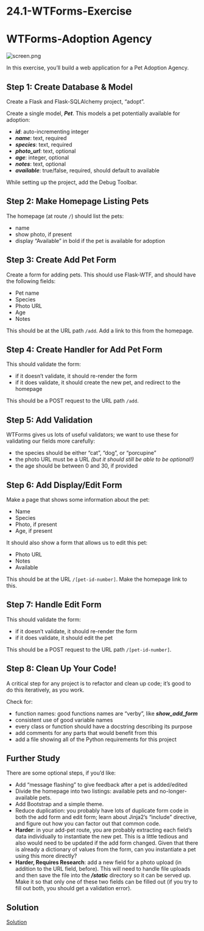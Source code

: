 # 24.1-WTForms-Exercise
# WTForms-Adoption Agency

![screen.png](https://s3-us-west-2.amazonaws.com/secure.notion-static.com/1f957f26-f565-4f30-89f5-c6d34013e767/screen.png)

In this exercise, you’ll build a web application for a Pet Adoption Agency.

## **Step 1: Create Database & Model**

Create a Flask and Flask-SQLAlchemy project, “adopt”.

Create a single model, ***Pet***. This models a pet potentially available for adoption:

- ***id***: auto-incrementing integer
- ***name***: text, required
- ***species***: text, required
- ***photo_url***: text, optional
- ***age***: integer, optional
- ***notes***: text, optional
- ***available***: true/false, required, should default to available

While setting up the project, add the Debug Toolbar.

## **Step 2: Make Homepage Listing Pets**

The homepage (at route `/`) should list the pets:

- name
- show photo, if present
- display “Available” in bold if the pet is available for adoption

## **Step 3: Create Add Pet Form**

Create a form for adding pets. This should use Flask-WTF, and should have the following fields:

- Pet name
- Species
- Photo URL
- Age
- Notes

This should be at the URL path `/add`. Add a link to this from the homepage.

## **Step 4: Create Handler for Add Pet Form**

This should validate the form:

- if it doesn’t validate, it should re-render the form
- if it does validate, it should create the new pet, and redirect to the homepage

This should be a POST request to the URL path `/add`.

## **Step 5: Add Validation**

WTForms gives us lots of useful validators; we want to use these for validating our fields more carefully:

- the species should be either “cat”, “dog”, or “porcupine”
- the photo URL must be a URL *(but it should still be able to be optional!)*
- the age should be between 0 and 30, if provided

## **Step 6: Add Display/Edit Form**

Make a page that shows some information about the pet:

- Name
- Species
- Photo, if present
- Age, if present

It should also show a form that allows us to edit this pet:

- Photo URL
- Notes
- Available

This should be at the URL `/[pet-id-number]`. Make the homepage link to this.

## **Step 7: Handle Edit Form**

This should validate the form:

- if it doesn’t validate, it should re-render the form
- if it does validate, it should edit the pet

This should be a POST request to the URL path `/[pet-id-number]`.

## **Step 8: Clean Up Your Code!**

A critical step for any project is to refactor and clean up code; it’s good to do this iteratively, as you work.

Check for:

- function names: good functions names are “verby”, like ***show_add_form***
- consistent use of good variable names
- every class or function should have a docstring describing its purpose
- add comments for any parts that would benefit from this
- add a file showing all of the Python requirements for this project

## **Further Study**

There are some optional steps, if you’d like:

- Add “message flashing” to give feedback after a pet is added/edited
- Divide the homepage into two listings: available pets and no-longer-available pets.
- Add Bootstrap and a simple theme.
- Reduce duplication: you probably have lots of duplicate form code in both the add form and edit form; learn about Jinja2’s “include” directive, and figure out how you can factor out that common code.
- **Harder**: in your add-pet route, you are probably extracting each field’s data individually to instantiate the new pet. This is a little tedious and also would need to be updated if the add form changed. Given that there is already a dictionary of values from the form, can you instantiate a pet using this more directly?
- **Harder, Requires Research**: add a new field for a photo upload (in addition to the URL field, before). This will need to handle file uploads and then save the file into the ***/static*** directory so it can be served up. Make it so that only one of these two fields can be filled out (if you try to fill out both, you should get a validation error).

## **Solution**

[Solution](https://curric.springboard.com/software-engineering-career-track/default/exercises/flask-adopt/solution/index.html)
